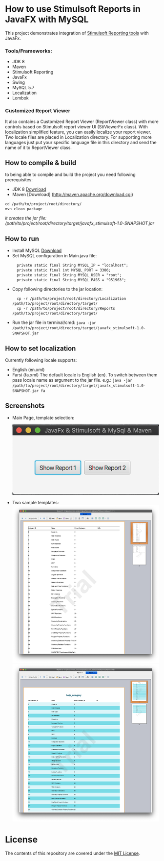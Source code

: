 # How to use Stimulsoft Reports in JavaFX with MySQL

This project demonstrates integration of [Stimulsoft Reporting tools](https://www.stimulsoft.com/en) with JavaFx.


### Tools/Frameworks:
- JDK 8
- Maven
- Stimulsoft Reporting
- JavaFx
- Swing
- MySQL 5.7
- Localization
- Lombok


### Customized Report Viewer
It also contains a Customized Report Viewer (ReportViewer class) with more controls based on Stimulsoft report viewer UI (StiViewerFx class).
With localization simplified feature, you can easily localize your report viewer. Two locale files are placed in Localization directory.
For supporting more languages just put your specific language file in this directory and send the name of it to ReportViewer class.


## How to compile & build
to being able to compile and build the project you need following prerequisites:
- JDK 8 [Download](https://www.oracle.com/java/technologies/javase/javase-jdk8-downloads.html)
- Maven [Download] (http://maven.apache.org/download.cgi)

```
cd /path/to/project/root/directory/
mvn clean package
```
_it creates the jar file: /path/to/project/root/directory/target/javafx_stimulsoft-1.0-SNAPSHOT.jar_


## How to run
- Install MySQL [Download](https://dev.mysql.com/downloads/mysql/)
- Set MySQL configuration in Main.java file:
  ```
    private static final String MYSQL_IP = "localhost";
    private static final int MYSQL_PORT = 3306;
    private static final String MYSQL_USER = "root";
    private static final String MYSQL_PASS = "951963";
  ```
- Copy following directories to the jar location:
  ```
    cp -r /path/to/project/root/directory/Localization /path/to/project/root/directory/target/
    cp -r /path/to/project/root/directory/Reports /path/to/project/root/directory/target/
  ```
- Run the jar file in terminal/cmd: `java -jar /path/to/project/root/directory/target/javafx_stimulsoft-1.0-SNAPSHOT.jar`


## How to set localization
Currently following locale supports:
  - English (en.xml)
  - Farsi (fa.xml)
The default locale is English (en). To switch between them pass locale name as argument to the jar file. e.g.:
`java -jar /path/to/project/root/directory/target/javafx_stimulsoft-1.0-SNAPSHOT.jar fa`


## Screenshots
- Main Page, template selection:

  ![Main Page](doc/screenshots/main-page.png)
  
  
- Two sample templates:
  ![Main Page](doc/screenshots/template1.png)
  ![Main Page](doc/screenshots/template2.png)


# License
The contents of this repository are covered under the [MIT License](https://github.com/ghasemel/java-javafx-stimulsoft-mysql/blob/master/LICENSE).
